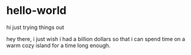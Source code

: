 # hello-world
hi just trying things out

hey there, i just wish i had a billion dollars so that i can spend time on a warm cozy island for a time long enough.
